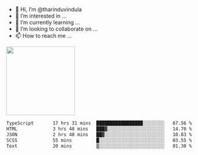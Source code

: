 - 👋 Hi, I’m @tharinduvindula
- 👀 I’m interested in ...
- 🌱 I’m currently learning ...
- 💞️ I’m looking to collaborate on ...
- 📫 How to reach me ...

<!---
tharinduvindula/tharinduvindula is a ✨ special ✨ repository because its `README.md` (this file) appears on your GitHub profile.
You can click the Preview link to take a look at your changes.
--->

<img height="180em" src="https://github-readme-stats.vercel.app/api?username=tharinduvindula&show_icons=true&hide_border=false&&count_private=true&include_all_commits=true" />


<!--START_SECTION:waka-->

```txt
TypeScript       17 hrs 31 mins  █████████████████░░░░░░░░   67.56 %
HTML             3 hrs 48 mins   ███▓░░░░░░░░░░░░░░░░░░░░░   14.70 %
JSON             2 hrs 48 mins   ██▓░░░░░░░░░░░░░░░░░░░░░░   10.83 %
SCSS             55 mins         █░░░░░░░░░░░░░░░░░░░░░░░░   03.55 %
Text             20 mins         ▒░░░░░░░░░░░░░░░░░░░░░░░░   01.30 %
```

<!--END_SECTION:waka-->
